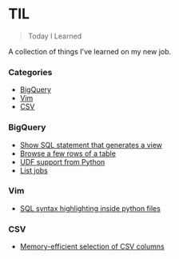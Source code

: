 # TIL

> Today I Learned

A collection of things I've learned on my new job.

### Categories

* [BigQuery](#bigquery)
* [Vim](#vim)
* [CSV](#csv)

### BigQuery

- [Show SQL statement that generates a view](bigquery/sql-statement-view.md)
- [Browse a few rows of a table](bigquery/browse-table.md)
- [UDF support from Python](bigquery/udf-support-from-python.md)
- [List jobs](bigquery/list-jobs.md)

### Vim

- [SQL syntax highlighting inside python files](vim/sql-syntax-python.md)

### CSV

- [Memory-efficient selection of CSV columns](csv/memory-efficient-select.md)
